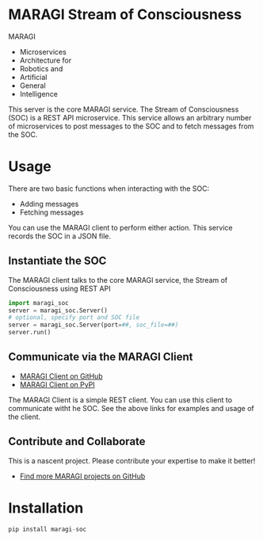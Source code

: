 # MARAGI Stream of Consciousness 

MARAGI 
- Microservices 
- Architecture for 
- Robotics and 
- Artificial 
- General 
- Intelligence

This server is the core MARAGI service. The Stream of Consciousness (SOC) is a REST API microservice. This service allows an arbitrary number of microservices to post messages to the SOC and to fetch messages from the SOC.

# Usage

There are two basic functions when interacting with the SOC: 

- Adding messages
- Fetching messages

You can use the MARAGI client to perform either action. This service records the SOC in a JSON file. 

## Instantiate the SOC

The MARAGI client talks to the core MARAGI service, the Stream of Consciousness using REST API

```python
import maragi_soc
server = maragi_soc.Server()
# optional, specify port and SOC file
server = maragi_soc.Server(port=##, soc_file=##)
server.run()
```

## Communicate via the MARAGI Client

- [MARAGI Client on GitHub](https://github.com/daveshap/maragi_client)
- [MARAGI Client on PyPI](https://pypi.org/project/maragi-client/)

The MARAGI Client is a simple REST client. You can use this client to communicate witht he SOC. See the above links for examples and usage of the client. 

## Contribute and Collaborate 

This is a nascent project. Please contribute your expertise to make it better! 

- [Find more MARAGI projects on GitHub](https://github.com/topics/maragi)

# Installation

```python
pip install maragi-soc
```